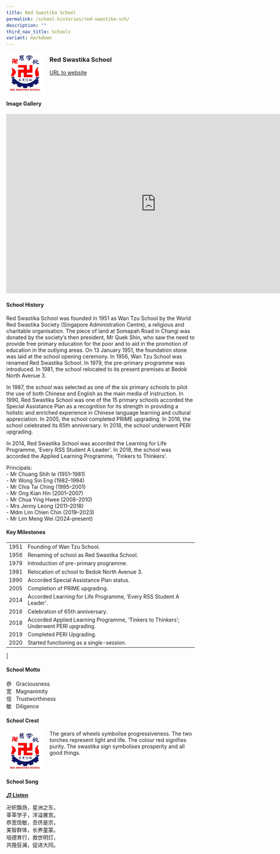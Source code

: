 ```yaml
---
title: Red Swastika School
permalink: /school-histories/red-swastika-sch/
description: ""
third_nav_title: Schools
variant: markdown
---
```

<img align="left" style="width:20%;margin-right:15px;" src="/images/redswastikasch1.png">

### **Red Swastika School**
[URL to website](https://redswastika.moe.edu.sg/)

<br clear="left">

#### **Image Gallery**
<iframe src="https://docs.google.com/presentation/d/e/2PACX-1vRMaBP7lzBCezWxw7JcjrizVafkzL5aZQM9wN1AWcJmklXucH0SLRRyPWqgP7EUh988ESysYXjTwaBX/embed?start=false&amp;loop=true&amp;delayms=5000" frameborder="0" width="800" height="479" allowfullscreen="true"></iframe>



#### **School History**
Red Swastika School was founded in 1951 as Wan Tzu School by the World Red Swastika Society (Singapore Administration Centre), a religious and charitable organisation. The piece of land at Somapah Road in Changi was donated by the society’s then president, Mr Quek Shin, who saw the need to provide free primary education for the poor and to aid in the promotion of education in the outlying areas. On 13 January 1951, the foundation stone was laid at the school opening ceremony. In 1956, Wan Tzu School was renamed Red Swastika School. In 1979, the pre-primary programme was introduced. In 1981, the school relocated to its present premises at Bedok North Avenue 3.

In 1987, the school was selected as one of the six primary schools to pilot the use of both Chinese and English as the main media of instruction. In 1990, Red Swastika School was one of the 15 primary schools accorded the Special Assistance Plan as a recognition for its strength in providing a holistic and enriched experience in Chinese language learning and cultural appreciation. In 2005, the school completed PRIME upgrading. In 2016, the school celebrated its 65th anniversary. In 2018, the school underwent PERI upgrading.

In 2014, Red Swastika School was accorded the Learning for Life Programme, ‘Every RSS Student A Leader’. In 2018, the school was accorded the Applied Learning Programme, ‘Tinkers to Thinkers’.

Principals:<br>
\- Mr Chuang Shih Ie (1951–1981)<br>
\- Mr Wong Sin Eng (1982–1994)<br>
\- Mr Chia Tai Ching (1995–2001)<br>
\- Mr Ong Kian Hin (2001–2007)<br>
\- Mr Chua Ying Hwee (2008–2010)<br>
\- Mrs Jenny Leong (2011–2018)<br>
\- Mdm Lim Chien Chin (2019–2023)<br>
\- Mr Lim Meng Wei (2024-present)

#### **Key Milestones**

|  |  |
|:---:|---|
| 1951 | Founding of Wan Tzu School. |
| 1956 | Renaming of school as Red Swastika School. |
| 1979 | Introduction of pre-primary programme. |
| 1981 | Relocation of school to Bedok North Avenue 3. |
| 1990 | Accorded Special Assistance Plan status. |
| 2005 | Completion of PRIME upgrading. |
| 2014 | Accorded Learning for Life Programme, ‘Every RSS Student A Leader’. |
| 2016 | Celebration of 65th anniversary. |
| 2018 | Accorded Applied Learning Programme, ‘Tinkers to Thinkers’; Underwent PERI upgrading. |
| 2019 | Completed PERI Upgrading. |
| 2020 | Started functioning as a single-session. |
|

#### **School Motto**
恭&nbsp; &nbsp;Graciousness<br>
宽&nbsp; &nbsp;Magnanimity<br>
信&nbsp; &nbsp;Trustworthiness<br>
敏&nbsp; &nbsp;Diligence

#### **School Crest**
<img align="left" style="width:20%;margin-right:15px;" src="/images/redswastikasch1.png">

The gears of wheels symbolise progressiveness. The two torches represent light and life. The colour red signifies purity. The swastika sign symbolises prosperity and all good things.

<br clear="left">

#### **School Song**
<a target="\_blank" href="https://drive.google.com/file/d/1V0UDW99DAebXM8gELWRpCbQsjUByvM5v/view?usp=share_link">**♫ Listen**</a>	

卍帜飘扬，星洲之东，<br>
莘莘学子，洋溢黉宫。<br>
恭宽信敏，吾侪是宗，<br>
美智群体，长养童蒙。<br>
培德育行，救世明灯，<br>
共挽狂澜，促进大同。
